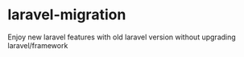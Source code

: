 # laravel-migration
Enjoy new laravel features with old laravel version without upgrading laravel/framework
